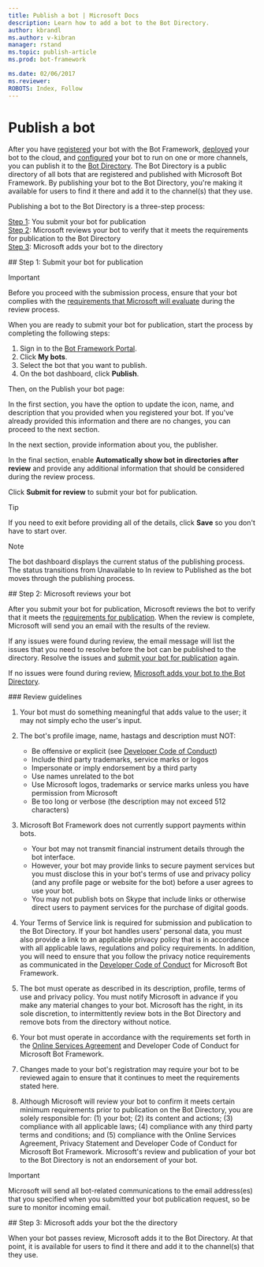 ```yaml
---
title: Publish a bot | Microsoft Docs
description: Learn how to add a bot to the Bot Directory.
author: kbrandl
ms.author: v-kibran
manager: rstand
ms.topic: publish-article
ms.prod: bot-framework

ms.date: 02/06/2017
ms.reviewer:
ROBOTS: Index, Follow
---
```


# Publish a bot

After you have [registered](~/portal-register-bot.md) your bot with the Bot Framework, 
[deployed](~/publish-bot-overview.md) your bot to the cloud, 
and [configured](~/portal-configure-channels.md) your bot to run on one or more channels, 
you can publish it to the <a href="https://bots.botframework.com/" target="_blank">Bot Directory</a>. 
The Bot Directory is a public directory of all bots that are registered and published with Microsoft Bot Framework. 
By publishing your bot to the Bot Directory, you're making it available for users to find it there and add it to the channel(s) that they use.

Publishing a bot to the Bot Directory is a three-step process:

[Step 1](#submit): You submit your bot for publication<br/>
[Step 2](#review): Microsoft reviews your bot to verify that it meets the requirements for publication to the Bot Directory<br/>
[Step 3](#publish): Microsoft adds your bot to the directory

##<a id="submit"></a> Step 1: Submit your bot for publication

> [!IMPORTANT]
> Before you proceed with the submission process, ensure that your bot complies with the [requirements that Microsoft will evaluate](#guidelines) during the review process. 

When you are ready to submit your bot for publication, start the process by completing the following steps:

1. Sign in to the <a href="https://dev.botframework.com" target="_blank">Bot Framework Portal</a>.
2. Click **My bots**.
3. Select the bot that you want to publish.
4. On the bot dashboard, click **Publish**.

Then, on the Publish your bot page:

In the first section, you have the option to update the icon, name, and description that you provided when you registered your bot. 
If you've already provided this information and there are no changes, you can proceed to the next section.

In the next section, provide information about you, the publisher.

In the final section, enable **Automatically show bot in directories after review** and provide any additional information that should be considered during the review process. 

Click **Submit for review** to submit your bot for publication. 

> [!TIP]
> If you need to exit before providing all of the details, click **Save** so you don't have to start over.

> [!NOTE]
> The bot dashboard displays the current status of the publishing process. 
> The status transitions from Unavailable to In review to Published as the bot moves through the publishing process.

##<a id="review"></a> Step 2: Microsoft reviews your bot

After you submit your bot for publication, Microsoft reviews the bot to verify that it meets the [requirements for publication](#guidelines). 
When the review is complete, Microsoft will send you an email with the results of the review. 

If any issues were found during review, the email message will list the issues that you need to resolve before the bot can be published to the directory. 
Resolve the issues and [submit your bot for publication](#submit) again. 

If no issues were found during review, [Microsoft adds your bot to the Bot Directory](#publish). 

###<a id="guidelines"></a> Review guidelines

1. Your bot must do something meaningful that adds value to the user; it may not simply echo the user's input.

2. The bot's profile image, name, hastags and description must NOT:  
  
    - Be offensive or explicit (see [Developer Code of Conduct](https://aka.ms/bf-conduct))  
    - Include third party trademarks, service marks or logos  
    - Impersonate or imply endorsement by a third party  
    - Use names unrelated to the bot  
    - Use Microsoft logos, trademarks or service marks unless you have permission from Microsoft  
    - Be too long or verbose (the description may not exceed 512 characters)

3. Microsoft Bot Framework does not currently support payments within bots.  
  
    - Your bot may not transmit financial instrument details through the bot interface.  
    - However, your bot may provide links to secure payment services but you must disclose this in your bot's terms of use and privacy policy (and any profile page or website for the bot) before a user agrees to use your bot.  
    - You may not publish bots on Skype that include links or otherwise direct users to payment services for the purchase of digital goods.  

4. Your Terms of Service link is required for submission and publication to the Bot Directory. If your bot handles users' personal data, you must also provide a link to an applicable privacy policy that is in accordance with all applicable laws, regulations and policy requirements. In addition, you will need to ensure that you follow the privacy notice requirements as communicated in the <a href="https://aka.ms/bf-conduct" target="_blank">Developer Code of Conduct</a> for Microsoft Bot Framework.

5. The bot must operate as described in its description, profile, terms of use and privacy policy. You must notify Microsoft in advance if you make any material changes to your bot. Microsoft has the right, in its sole discretion, to intermittently review bots in the Bot Directory and remove bots from the directory without notice.

6. Your bot must operate in accordance with the requirements set forth in the <a href="http://aka.ms/bf-terms" target="_blank">Online Services Agreement</a> and Developer Code of Conduct for Microsoft Bot Framework.

7. Changes made to your bot's registration may require your bot to be reviewed again to ensure that it continues to meet the requirements stated here.

8. Although Microsoft will review your bot to confirm it meets certain minimum requirements prior to publication on the Bot Directory, you are solely responsible for: (1) your bot; (2) its content and actions; (3) compliance with all applicable laws; (4) compliance with any third party terms and conditions; and (5) compliance with the Online Services Agreement, Privacy Statement and Developer Code of Conduct for Microsoft Bot Framework. Microsoft's review and publication of your bot to the Bot Directory is not an endorsement of your bot.

> [!IMPORTANT]
> Microsoft will send all bot-related communications to the email address(es) that you specified when you submitted your bot publication request, 
> so be sure to monitor incoming email.

##<a id="publish"></a> Step 3: Microsoft adds your bot the the directory

When your bot passes review, Microsoft adds it to the Bot Directory. 
At that point, it is available for users to find it there and add it to the channel(s) that they use.